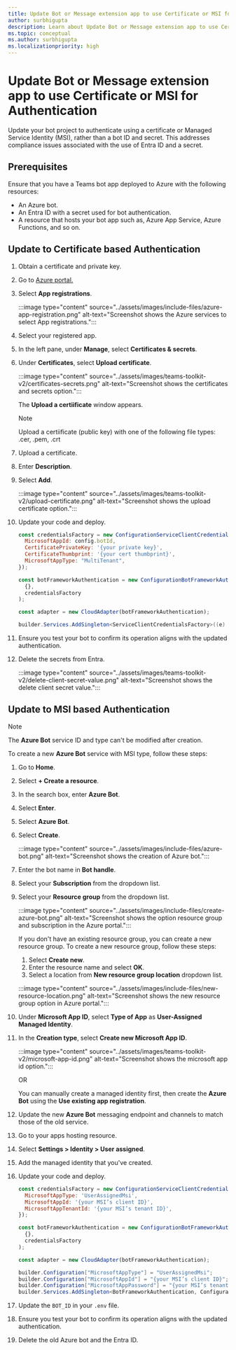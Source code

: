```yaml
---
title: Update Bot or Message extension app to use Certificate or MSI for Authentication
author: surbhigupta
description: Learn about Update Bot or Message extension app to use Certificate or MSI for Authentication.
ms.topic: conceptual
ms.author: surbhigupta
ms.localizationpriority: high
---
```


# Update Bot or Message extension app to use Certificate or MSI for Authentication

Update your bot project to authenticate using a certificate or Managed Service Identity (MSI), rather than a bot ID and secret. This addresses compliance issues associated with the use of Entra ID and a secret.

## Prerequisites

Ensure that you have a Teams bot app deployed to Azure with the following resources:

* An Azure bot.
* An Entra ID with a secret used for bot authentication.
* A resource that hosts your bot app such as, Azure App Service, Azure Functions, and so on.

## Update to Certificate based Authentication

1. Obtain a certificate and private key.

1. Go to [Azure portal.](https://ms.portal.azure.com)

1. Select **App registrations**.

    :::image type="content" source="../assets/images/include-files/azure-app-registration.png" alt-text="Screenshot shows the Azure services to select App registrations.":::

1. Select your registered app.

1. In the left pane, under **Manage**, select **Certificates & secrets**.

1. Under **Certificates**, select **Upload certificate**.

    :::image type="content" source="../assets/images/teams-toolkit-v2/certificates-secrets.png" alt-text="Screenshot shows the certificates and secrets option.":::

    The **Upload a certiificate** window appears.

    > [!NOTE]
    > Upload a certiificate (public key) with one of the following file types: .cer, .pem, .crt

1. Upload a certificate.

1. Enter **Description**.

1. Select **Add**.

    :::image type="content" source="../assets/images/teams-toolkit-v2/upload-certificate.png" alt-text="Screenshot shows the upload certificate option.":::

1. Update your code and deploy.

    ```javascript
    const credentialsFactory = new ConfigurationServiceClientCredentialFactory({
      MicrosoftAppId: config.botId,
      CertificatePrivateKey: '{your private key}',
      CertificateThumbprint: '{your cert thumbprint}',
      MicrosoftAppType: "MultiTenant",
    });
    
    const botFrameworkAuthentication = new ConfigurationBotFrameworkAuthentication(
      {},
      credentialsFactory
    );
    
    const adapter = new CloudAdapter(botFrameworkAuthentication);
    ```

    ```csharp
    builder.Services.AddSingleton<ServiceClientCredentialsFactory>((e) => new CertificateServiceClientCredentialsFactory("{your certificate}", "{your entra id}"));
    ```

1. Ensure you test your bot to confirm its operation aligns with the updated authentication.

1. Delete the secrets from Entra.

    :::image type="content" source="../assets/images/teams-toolkit-v2/delete-client-secret-value.png" alt-text="Screenshot shows the delete client secret value.":::

## Update to MSI based Authentication

> [!NOTE]
> The **Azure Bot** service ID and type can't be modified after creation.

To create a new **Azure Bot** service with MSI type, follow these steps:

1. Go to **Home**.
1. Select **+ Create a resource**.
1. In the search box, enter **Azure Bot**.
1. Select **Enter**.
1. Select **Azure Bot**.
1. Select **Create**.

    :::image type="content" source="../assets/images/include-files/azure-bot.png" alt-text="Screenshot shows the creation of Azure bot.":::

1. Enter the bot name in **Bot handle**.
1. Select your **Subscription** from the dropdown list.
1. Select your **Resource group** from the dropdown list.

    :::image type="content" source="../assets/images/include-files/create-azure-bot.png" alt-text="Screenshot shows the option resource group and subscription in the Azure portal.":::

    If you don't have an existing resource group, you can create a new resource group. To create a new resource group, follow these steps:

    1. Select **Create new**.
    1. Enter the resource name and select **OK**.
    1. Select a location from **New resource group location** dropdown list.

    :::image type="content" source="../assets/images/include-files/new-resource-location.png" alt-text="Screenshot shows the new resource group option in Azure portal.":::

1. Under **Microsoft App ID**, select **Type of App** as **User-Assigned Managed Identity**.

1. In the **Creation type**, select **Create new Microsoft App ID**.

    :::image type="content" source="../assets/images/teams-toolkit-v2/microsoft-app-id.png" alt-text="Screenshot shows the microsoft app id option.":::

    OR

    You can manually create a managed identity first, then create the **Azure Bot** using the **Use existing app registration**.

1. Update the new **Azure Bot** messaging endpoint and channels to match those of the old service.

1. Go to your apps hosting resource.

1. Select **Settings > Identity > User assigned**.

1. Add the managed identity that you've created.

1. Update your code and deploy.

    ```javascript
    const credentialsFactory = new ConfigurationServiceClientCredentialFactory({
      MicrosoftAppType: 'UserAssignedMsi',
      MicrosoftAppId: '{your MSI’s client ID}',
      MicrosoftAppTenantId: '{your MSI’s tenant ID}',
    });
    
    const botFrameworkAuthentication = new ConfigurationBotFrameworkAuthentication(
      {},
      credentialsFactory
    );
    
    const adapter = new CloudAdapter(botFrameworkAuthentication);
    ```

    ```csharp
    builder.Configuration["MicrosoftAppType"] = "UserAssignedMsi";
    builder.Configuration["MicrosoftAppId"] = "{your MSI’s client ID}";
    builder.Configuration["MicrosoftAppPassword"] = "{your MSI’s tenant ID}";
    builder.Services.AddSingleton<BotFrameworkAuthentication, ConfigurationBotFrameworkAuthentication>();
    ```

1. Update the `BOT_ID` in your `.env` file.

1. Ensure you test your bot to confirm its operation aligns with the updated authentication.

1. Delete the old Azure bot and the Entra ID.
